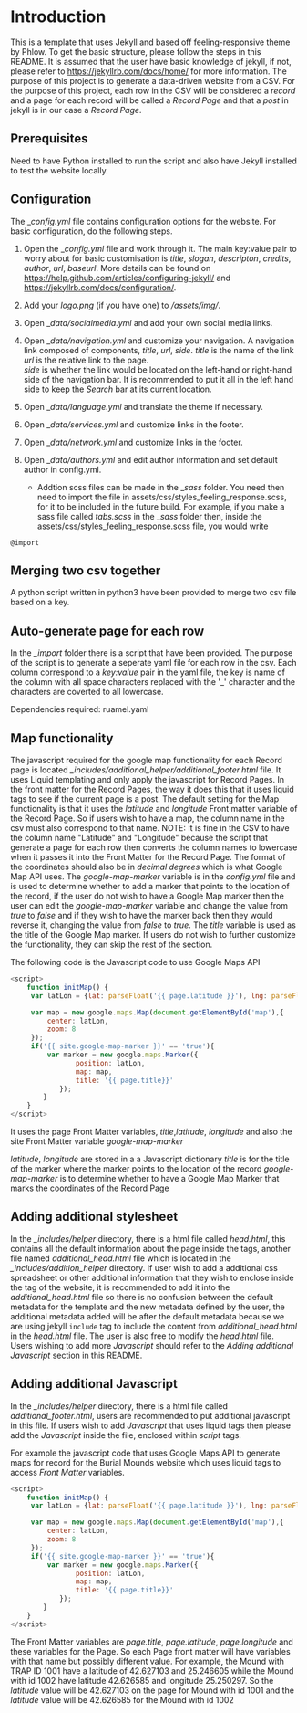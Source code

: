 # Introduction
This is a template that uses Jekyll and based off feeling-responsive theme by Phlow. To get the basic structure, please follow the steps in this README. It is assumed that the user have basic knowledge of jekyll, if not, please refer to https://jekyllrb.com/docs/home/ for more information. The purpose of this project is to generate a data-driven website from a CSV. For the purpose of this project, each row in the CSV will be considered a _record_ and a page for each record will be called a _Record Page_ and that a _post_ in jekyll is in our case a _Record Page_.

## Prerequisites
Need to have Python installed to run the script and also have Jekyll installed to test the website locally.

## Configuration
The \__config.yml_ file contains configuration options for the website. For basic configuration, do the following steps.

1. Open the \__config.yml_ file and work through it. The main key:value pair to worry about for basic customisation is _title_, _slogan_, _descripton_, _credits_, _author_, _url_, _baseurl_. More details can be found on https://help.github.com/articles/configuring-jekyll/ and https://jekyllrb.com/docs/configuration/.

2. Add your _logo.png_ (if you have one) to _/assets/img/_.

3. Open \__data/socialmedia.yml_ and add your own social media links.

4. Open \__data/navigation.yml_ and customize your navigation.
	A navigation link composed of components, _title_, _url_, _side_.
	_title_ is the name of the link
	_url_ is the relative link to the page.		
	_side_ is whether the link would be located on the left-hand or right-hand side of the navigation bar. It is recommended to put it all in the left hand side to keep the *Search* bar at its current location.

5. Open \__data/language.yml_ and translate the theme if necessary.

6. Open \__data/services.yml_ and customize links in the footer.

7. Open \__data/network.yml_ and customize links in the footer.

8. Open \__data/authors.yml_ and edit author information and set default author in config.yml.


	* Addtion scss files can be made in the \__sass_ folder. You need then need to import the file in assets/css/styles_feeling_response.scss, for it to be included in the future build. For example, if you make a sass file called _tabs.scss_ in the \__sass_ folder then, inside the assets/css/styles_feeling_response.scss file, you would write

```
@import  
```

## Merging two csv together
A python script written in python3 have been provided to merge two csv file based on a key.

## Auto-generate page for each row
In the _\_import_ folder there is a script that have been provided. The purpose of the script is to generate a seperate yaml file for each row in the csv. Each column correspond to a _key:value_ pair in the yaml file, the key is name of the column with all space characters replaced with the '\_' character and the characters are coverted to all lowercase.

Dependencies required:
ruamel.yaml




## Map functionality
The javascript required for the google map functionality for each Record page is located _\_includes/additional\_helper/additional\_footer.html_ file. It uses Liquid templating and only apply the javascript for Record Pages. In the front matter for the Record Pages, the way it does this that it uses liquid tags to see if the current page is a post.
The default setting for the Map functionality is that it uses the _latitude_ and _longitude_ Front matter variable of the Record Page. So if users wish to have a map, the column name in the csv must also correspond to that name. NOTE: It is fine in the CSV to have the column name "Latitude" and "Longitude" because the script that generate a page for each row then converts the column names to lowercase when it passes it into the Front Matter for the Record Page.
The format of the coordinates should also be in _decimal degrees_ which is what Google Map API uses. The _google-map-marker_ variable is in the _config.yml_ file and is used to determine whether to add a marker that points to the location of the record, if the user do not wish to have a Google Map marker then the user can edit the _google-map-marker_ variable and change the value from _true_ to _false_ and if they wish to have the marker back then they would reverse it, changing the value from _false_ to _true_. The _title_ variable is used as the title of the Google Map marker.
If users do not wish to further customize the functionality, they can skip the rest of the section.

The following code is the Javascript code to use Google Maps API

```javascript
<script>
	function initMap() {
	 var latLon = {lat: parseFloat('{{ page.latitude }}'), lng: parseFloat('{{ page.longitude}}')};

	 var map = new google.maps.Map(document.getElementById('map'),{
		 center: latLon,
		 zoom: 8
	 });
	 if('{{ site.google-map-marker }}' == 'true'){
		 var marker = new google.maps.Marker({
				position: latLon,
				map: map,
				title: '{{ page.title}}'
			});
		}
	}
</script>
```

It uses the page Front Matter variables, _title_,_latitude_, _longitude_ and also the site Front Matter variable _google-map-marker_

_latitude_, _longitude_ are stored in a a Javascript dictionary
 _title_ is for the title of the marker where the marker points to the location of the record
 _google-map-marker_ is to determine whether to have a Google Map Marker that marks the coordinates of the Record Page


## Adding additional stylesheet
In the _\_includes/helper_ directory, there is a html file called _head.html_, this contains all the default information about the page inside the <head> tags, another file named _additional\_head.html_ file which is located in the _\_includes/addition\_helper_ directory.
If  user wish to add a additional css spreadsheet or other additional information that they wish to enclose inside the <head> tag of the website, it is recommended to add it into the _additional\_head.html_ file so there is no confusion between the default metadata for the template and the new metadata defined by the user, the additional metadata added will be after the default metadata because we are using jekyll `include` tag to include the content from _additional\_head.html_ in the _head.html_ file.
The user is also free to modify the _head.html_ file. Users wishing to add more _Javascript_ should refer to the *Adding additional Javascript* section in this README.

## Adding additional Javascript
In the _\_includes/helper_ directory, there is a html file called _additional\_footer.html_, users are recommended to put additional javascript in this file. If users wish to add _Javascript_ that uses liquid tags then please add the _Javascript_ inside the file, enclosed within _script_ tags.

For example the javascript code that uses Google Maps API to generate maps for record for the Burial Mounds website which uses liquid tags to access *Front Matter* variables.

```javascript
<script>
	function initMap() {
	 var latLon = {lat: parseFloat('{{ page.latitude }}'), lng: parseFloat('{{ page.longitude}}')};

	 var map = new google.maps.Map(document.getElementById('map'),{
		 center: latLon,
		 zoom: 8
	 });
	 if('{{ site.google-map-marker }}' == 'true'){
		 var marker = new google.maps.Marker({
				position: latLon,
				map: map,
				title: '{{ page.title}}'
			});
		}
	}
</script>
```
The Front Matter variables are _page.title_, _page.latitude_, _page.longitude_ and these variables for the Page. So each Page front matter will have variables with that name but possibly different value. For example, the Mound with TRAP ID 1001 have a latitude of 42.627103 and 25.246605 while the Mound with id 1002 have latitude 42.626585 and longitude 25.250297. So the _latitude_ value will be 42.627103 on the page for Mound with id 1001 and the _latitude_ value will be 42.626585 for the Mound with id 1002
